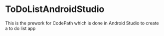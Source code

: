 # ToDoListAndroidStudio
This is the prework for CodePath which is done in Android Studio to create a to do list app
